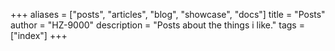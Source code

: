 +++
aliases = ["posts", "articles", "blog", "showcase", "docs"]
title = "Posts"
author = "HZ-9000"
description = "Posts about the things i like."
tags = ["index"]
+++
